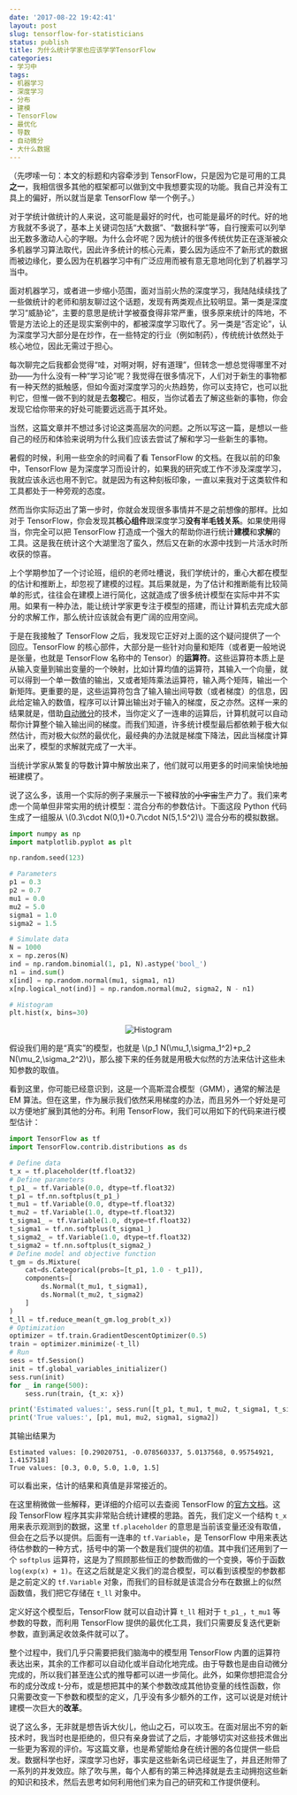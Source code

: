```yaml
---
date: '2017-08-22 19:42:41'
layout: post
slug: tensorflow-for-statisticians
status: publish
title: 为什么统计学家也应该学学TensorFlow
categories:
- 学习中
tags:
- 机器学习
- 深度学习
- 分布
- 建模
- TensorFlow
- 最优化
- 导数
- 自动微分
- 大什么数据
---
```


（先啰嗦一句：本文的标题和内容牵涉到 TensorFlow，只是因为它是可用的工具**之一**，我相信很多其他的框架都可以做到文中我想要实现的功能。我自己并没有工具上的偏好，所以就当是拿 TensorFlow 举一个例子。）

对于学统计做统计的人来说，这可能是最好的时代，也可能是最坏的时代。好的地方我就不多说了，基本上关键词包括“大数据”、“数据科学”等，自行搜索可以列举出无数多激动人心的字眼。为什么会坏呢？因为统计的很多传统优势正在逐渐被众多机器学习算法取代，因此许多统计的核心元素，要么因为适应不了新形式的数据而被边缘化，要么因为在机器学习中有广泛应用而被有意无意地同化到了机器学习当中。

面对机器学习，或者进一步缩小范围，面对当前火热的深度学习，我陆陆续续找了一些做统计的老师和朋友聊过这个话题，发现有两类观点比较明显。第一类是深度学习“威胁论”，主要的意思是统计学被蚕食得非常严重，很多原来统计的阵地，不管是方法论上的还是现实案例中的，都被深度学习取代了。另一类是“否定论”，认为深度学习大部分是在炒作，在一些特定的行业（例如制药），传统统计依然处于核心地位，因此无需过于担心。

每次聊完之后我都会觉得“哇，对啊对啊，好有道理”，但转念一想总觉得哪里不对劲——为什么没有一种“学习论”呢？我觉得在很多情况下，人们对于新生的事物都有一种天然的抵触感，但如今面对深度学习的火热趋势，你可以支持它，也可以批判它，但惟一做不到的就是去**忽视**它。相反，当你试着去了解这些新的事物，你会发现它给你带来的好处可能要远远高于其坏处。

当然，这篇文章并不想过多讨论这类高层次的问题。之所以写这一篇，是想以一些自己的经历和体验来说明为什么我们应该去尝试了解和学习一些新生的事物。

<!-- more -->

暑假的时候，利用一些空余的时间看了看 TensorFlow 的文档。在我以前的印象中，TensorFlow 是为深度学习而设计的，如果我的研究或工作不涉及深度学习，我就应该永远也用不到它。就是因为有这种刻板印象，一直以来我对于这类软件和工具都处于一种旁观的态度。

然而当你实际迈出了第一步时，你就会发现很多事情并不是之前想像的那样。比如对于 TensorFlow，你会发现其**核心组件**跟深度学习**没有半毛钱关系**。如果使用得当，你完全可以把 TensorFlow 打造成一个强大的帮助你进行统计**建模**和**求解**的工具。这是我在统计这个大湖里泡了蛮久，然后又在新的水源中找到一片活水时所收获的惊喜。

上个学期参加了一个讨论班，组织的老师吐槽说，我们学统计的，重心大都在模型的估计和推断上，却忽视了建模的过程。其后果就是，为了估计和推断能有比较简单的形式，往往会在建模上进行简化，这就造成了很多统计模型在实际中并不实用。如果有一种办法，能让统计学家更专注于模型的搭建，而让计算机去完成大部分的求解工作，那么统计应该就会有更广阔的应用空间。

于是在我接触了 TensorFlow 之后，我发现它正好对上面的这个疑问提供了一个回应。TensorFlow 的核心部件，大部分是一些针对向量和矩阵（或者更一般地说是张量，也就是 TensorFlow 名称中的 Tensor）的**运算符**。这些运算符本质上是从输入变量到输出变量的一个映射，比如计算均值的运算符，其输入一个向量，就可以得到一个单一数值的输出，又或者矩阵乘法运算符，输入两个矩阵，输出一个新矩阵。更重要的是，这些运算符包含了输入输出间导数（或者梯度）的信息，因此给定输入的数值，程序可以计算出输出对于输入的梯度，反之亦然。这样一来的结果就是，借助[自动微分](https://en.wikipedia.org/wiki/Automatic_differentiation)的技术，当你定义了一连串的运算后，计算机就可以自动帮你计算整个输入输出间的梯度。而我们知道，许多统计模型最后都依赖于极大似然估计，而对极大似然的最优化，最经典的办法就是梯度下降法，因此当梯度计算出来了，模型的求解就完成了一大半。

当统计学家从繁复的导数计算中解放出来了，他们就可以用更多的时间来愉快地~~加班~~建模了。

说了这么多，该用一个实际的例子来展示一下被释放的~~小宇宙~~生产力了。我们来考虑一个简单但非常实用的统计模型：混合分布的参数估计。下面这段 Python 代码生成了一组服从 \\(0.3\cdot N(0,1)+0.7\cdot N(5,1.5^2)\\) 混合分布的模拟数据。

```python
import numpy as np
import matplotlib.pyplot as plt

np.random.seed(123)

# Parameters
p1 = 0.3
p2 = 0.7
mu1 = 0.0
mu2 = 5.0
sigma1 = 1.0
sigma2 = 1.5

# Simulate data
N = 1000
x = np.zeros(N)
ind = np.random.binomial(1, p1, N).astype('bool_')
n1 = ind.sum()
x[ind] = np.random.normal(mu1, sigma1, n1)
x[np.logical_not(ind)] = np.random.normal(mu2, sigma2, N - n1)

# Histogram
plt.hist(x, bins=30)
```

<div align="center">
    <img src="http://i.imgur.com/oEXEagA.png" alt="Histogram" />
</div>

假设我们用的是“真实”的模型，也就是 \\(p_1 N(\mu_1,\sigma_1^2)+p_2 N(\mu_2,\sigma_2^2)\\)，那么接下来的任务就是用极大似然的方法来估计这些未知参数的取值。

看到这里，你可能已经意识到，这是一个高斯混合模型（GMM），通常的解法是 EM 算法。但在这里，作为展示我们依然采用梯度的办法，而且另外一个好处是可以方便地扩展到其他的分布。利用 TensorFlow，我们可以用如下的代码来进行模型估计：

```python
import TensorFlow as tf
import TensorFlow.contrib.distributions as ds

# Define data
t_x = tf.placeholder(tf.float32)
# Define parameters
t_p1_ = tf.Variable(0.0, dtype=tf.float32)
t_p1 = tf.nn.softplus(t_p1_)
t_mu1 = tf.Variable(0.0, dtype=tf.float32)
t_mu2 = tf.Variable(1.0, dtype=tf.float32)
t_sigma1_ = tf.Variable(1.0, dtype=tf.float32)
t_sigma1 = tf.nn.softplus(t_sigma1_)
t_sigma2_ = tf.Variable(1.0, dtype=tf.float32)
t_sigma2 = tf.nn.softplus(t_sigma2_)
# Define model and objective function
t_gm = ds.Mixture(
    cat=ds.Categorical(probs=[t_p1, 1.0 - t_p1]),
    components=[
        ds.Normal(t_mu1, t_sigma1),
        ds.Normal(t_mu2, t_sigma2)
    ]
)
t_ll = tf.reduce_mean(t_gm.log_prob(t_x))
# Optimization
optimizer = tf.train.GradientDescentOptimizer(0.5)
train = optimizer.minimize(-t_ll)
# Run
sess = tf.Session()
init = tf.global_variables_initializer()
sess.run(init)
for _ in range(500):
    sess.run(train, {t_x: x})

print('Estimated values:', sess.run([t_p1, t_mu1, t_mu2, t_sigma1, t_sigma2]))
print('True values:', [p1, mu1, mu2, sigma1, sigma2])
```

其输出结果为

```
Estimated values: [0.29020751, -0.078560337, 5.0137568, 0.95754921, 1.4157518]
True values: [0.3, 0.0, 5.0, 1.0, 1.5]
```

可以看出来，估计的结果和真值是非常接近的。

在这里稍微做一些解释，更详细的介绍可以去查阅 TensorFlow 的[官方文档](https://www.TensorFlow.org/get_started/get_started)。这段 TensorFlow 程序其实非常贴合统计建模的思路。首先，我们定义一个结构 `t_x` 用来表示观测到的数据，这里 `tf.placeholder` 的意思是当前该变量还没有取值，但会在之后予以提供。后面有一连串的 `tf.Variable`，是 TensorFlow 中用来表达待估参数的一种方式，括号中的第一个数是我们提供的初值。其中我们还用到了一个 `softplus` 运算符，这是为了照顾那些恒正的参数而做的一个变换，等价于函数 `log(exp(x) + 1)`。在这之后就是定义我们的混合模型，可以看到该模型的参数都是之前定义的 `tf.Variable` 对象，而我们的目标就是该混合分布在数据上的似然函数值，我们把它存储在 `t_ll` 对象中。

定义好这个模型后，TensorFlow 就可以自动计算 `t_ll` 相对于 `t_p1_`，`t_mu1` 等参数的导数，而利用 TensorFlow 提供的最优化工具，我们只需要反复迭代更新参数，直到满足收敛条件就可以了。

整个过程中，我们几乎只需要把我们脑海中的模型用 TensorFlow 内置的运算符表达出来，其余的工作都可以自动化或半自动化地完成。由于导数也是由自动微分完成的，所以我们甚至连公式的推导都可以进一步简化。此外，如果你想把混合分布的成分改成 t-分布，或是想把其中的某个参数改成其他协变量的线性函数，你只需要改变一下参数和模型的定义，几乎没有多少额外的工作，这可以说是对统计建模一次巨大的**改革**。

说了这么多，无非就是想告诉大伙儿，他山之石，可以攻玉。在面对层出不穷的新技术时，我当时也是拒绝的，但只有亲身尝试了之后，才能够切实对这些技术做出一些更为客观的评价。写这篇文章，也是希望能给身在统计圈的各位提供一些启发。数据科学也好，深度学习也好，事实是这些新名词已经诞生了，并且还附带了一系列的并发效应。除了吹与黑，每个人都有的第三种选择就是去主动拥抱这些新的知识和技术，然后去思考如何利用他们来为自己的研究和工作提供便利。
